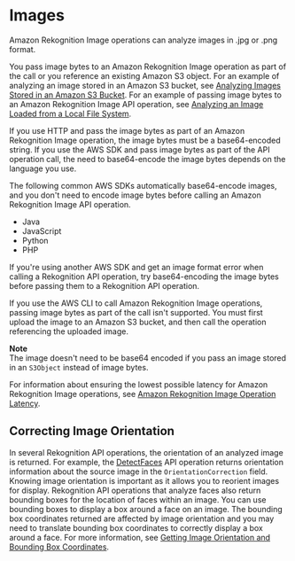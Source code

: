 # Images<a name="images-information"></a>

Amazon Rekognition Image operations can analyze images in \.jpg or \.png format\.

You pass image bytes to an Amazon Rekognition Image operation as part of the call or you reference an existing Amazon S3 object\. For an example of analyzing an image stored in an Amazon S3 bucket, see [Analyzing Images Stored in an Amazon S3 Bucket](images-s3.md)\. For an example of passing image bytes to an Amazon Rekognition Image API operation, see [Analyzing an Image Loaded from a Local File System](images-bytes.md)\.

If you use HTTP and pass the image bytes as part of an Amazon Rekognition Image operation, the image bytes must be a base64\-encoded string\. If you use the AWS SDK and pass image bytes as part of the API operation call, the need to base64\-encode the image bytes depends on the language you use\. 

The following common AWS SDKs automatically base64\-encode images, and you don't need to encode image bytes before calling an Amazon Rekognition Image API operation\.
+ Java
+ JavaScript
+ Python
+ PHP

If you're using another AWS SDK and get an image format error when calling a Rekognition API operation, try base64\-encoding the image bytes before passing them to a Rekognition API operation\.

If you use the AWS CLI to call Amazon Rekognition Image operations, passing image bytes as part of the call isn't supported\. You must first upload the image to an Amazon S3 bucket, and then call the operation referencing the uploaded image\.

**Note**  
The image doesn't need to be base64 encoded if you pass an image stored in an `S3Object` instead of image bytes\.

For information about ensuring the lowest possible latency for Amazon Rekognition Image operations, see [Amazon Rekognition Image Operation Latency](image-best-practices.md#operation-latency)\. 

## Correcting Image Orientation<a name="images-image-orientation-correction"></a>

In several Rekognition API operations, the orientation of an analyzed image is returned\. For example, the [DetectFaces](API_DetectFaces.md) API operation returns orientation information about the source image in the `OrientationCorrection` field\. Knowing image orientation is important as it allows you to reorient images for display\. Rekognition API operations that analyze faces also return bounding boxes for the location of faces within an image\. You can use bounding boxes to display a box around a face on an image\. The bounding box coordinates returned are affected by image orientation and you may need to translate bounding box coordinates to correctly display a box around a face\. For more information, see [Getting Image Orientation and Bounding Box Coordinates](images-orientation.md)\. 